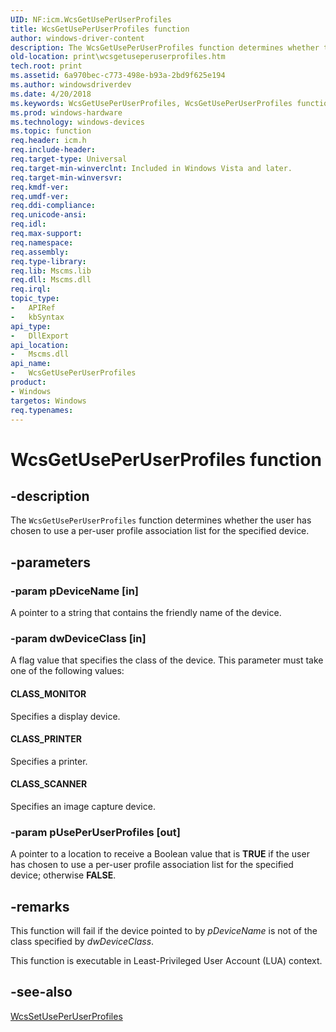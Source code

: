 ```yaml
---
UID: NF:icm.WcsGetUsePerUserProfiles
title: WcsGetUsePerUserProfiles function
author: windows-driver-content
description: The WcsGetUsePerUserProfiles function determines whether the user has chosen to use a per-user profile association list for the specified device.
old-location: print\wcsgetuseperuserprofiles.htm
tech.root: print
ms.assetid: 6a970bec-c773-498e-b93a-2bd9f625e194
ms.author: windowsdriverdev
ms.date: 4/20/2018
ms.keywords: WcsGetUsePerUserProfiles, WcsGetUsePerUserProfiles function [Print Devices], colorfnc_b80783e5-17c0-4069-90ba-71ea82a2d7d5.xml, icm/WcsGetUsePerUserProfiles, print.wcsgetuseperuserprofiles
ms.prod: windows-hardware
ms.technology: windows-devices
ms.topic: function
req.header: icm.h
req.include-header: 
req.target-type: Universal
req.target-min-winverclnt: Included in Windows Vista and later.
req.target-min-winversvr: 
req.kmdf-ver: 
req.umdf-ver: 
req.ddi-compliance: 
req.unicode-ansi: 
req.idl: 
req.max-support: 
req.namespace: 
req.assembly: 
req.type-library: 
req.lib: Mscms.lib
req.dll: Mscms.dll
req.irql: 
topic_type:
-	APIRef
-	kbSyntax
api_type:
-	DllExport
api_location:
-	Mscms.dll
api_name:
-	WcsGetUsePerUserProfiles
product:
- Windows
targetos: Windows
req.typenames: 
---
```


# WcsGetUsePerUserProfiles function


## -description


The <code>WcsGetUsePerUserProfiles</code> function determines whether the user has chosen to use a per-user profile association list for the specified device.


## -parameters




### -param pDeviceName [in]

A pointer to a string that contains the friendly name of the device.


### -param dwDeviceClass [in]

A flag value that specifies the class of the device. This parameter must take one of the following values:





#### CLASS_MONITOR

Specifies a display device.



#### CLASS_PRINTER

Specifies a printer.



#### CLASS_SCANNER

Specifies an image capture device.


### -param pUsePerUserProfiles [out]

A pointer to a location to receive a Boolean value that is <b>TRUE</b> if the user has chosen to use a per-user profile association list for the specified device; otherwise <b>FALSE</b>.


## -remarks



This function will fail if the device pointed to by <i>pDeviceName</i> is not of the class specified by <i>dwDeviceClass</i>.

This function is executable in Least-Privileged User Account (LUA) context.




## -see-also




<a href="https://msdn.microsoft.com/library/windows/hardware/ff563741">WcsSetUsePerUserProfiles</a>
 

 

